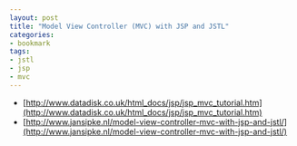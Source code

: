 ```yaml
---
layout: post
title: "Model View Controller (MVC) with JSP and JSTL"
categories:
- bookmark
tags:
- jstl
- jsp
- mvc
---
```

* [http://www.datadisk.co.uk/html_docs/jsp/jsp_mvc_tutorial.htm](http://www.datadisk.co.uk/html_docs/jsp/jsp_mvc_tutorial.htm)
* [http://www.jansipke.nl/model-view-controller-mvc-with-jsp-and-jstl/](http://www.jansipke.nl/model-view-controller-mvc-with-jsp-and-jstl/)